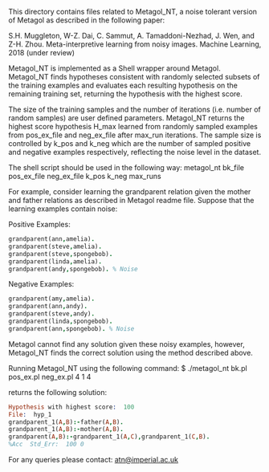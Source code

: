 
This directory contains files related to Metagol_NT, a noise tolerant version of Metagol as described in the following paper:

S.H. Muggleton, W-Z. Dai, C. Sammut, A. Tamaddoni-Nezhad, J. Wen, and Z-H. Zhou. Meta-interpretive learning from noisy images. Machine Learning, 2018 (under review)

Metagol_NT is implemented as a Shell wrapper around Metagol. Metagol_NT finds hypotheses consistent with randomly selected subsets of the training examples and evaluates each resulting hypothesis on the remaining training set, returning the hypothesis with the highest score.

The size of the training samples and the number of iterations (i.e. number of random samples) are user defined parameters. Metagol_NT returns the highest score hypothesis H_max learned from randomly sampled examples from pos_ex_file and neg_ex_file after max_run iterations. The sample size is controlled by k_pos and k_neg which are the number of sampled positive and negative examples respectively, reflecting the noise level in the dataset.

The shell script should be used in the following way:
metagol_nt bk_file pos_ex_file neg_ex_file k_pos k_neg max_runs

For example, consider learning the grandparent relation given the mother and father relations as described in Metagol readme file. Suppose that the learning examples contain noise:

Positive Examples:
```prolog
grandparent(ann,amelia).
grandparent(steve,amelia).
grandparent(steve,spongebob).
grandparent(linda,amelia).
grandparent(andy,spongebob). % Noise
```
Negative Examples:
```prolog
grandparent(amy,amelia).
grandparent(ann,andy).
grandparent(steve,andy).
grandparent(linda,spongebob).
grandparent(ann,spongebob). % Noise
```
Metagol cannot find any solution given these noisy examples, however, Metagol_NT finds the correct solution using the method described above.

Running Metagol_NT using the following command:
$ ./metagol_nt bk.pl pos_ex.pl neg_ex.pl 4 1 4

returns the following solution:

```prolog
Hypothesis with highest score:  100
File:  hyp_1
grandparent_1(A,B):-father(A,B).
grandparent_1(A,B):-mother(A,B).
grandparent(A,B):-grandparent_1(A,C),grandparent_1(C,B).
%Acc  Std_Err: 	100	0
```
For any queries please contact: atn@imperial.ac.uk